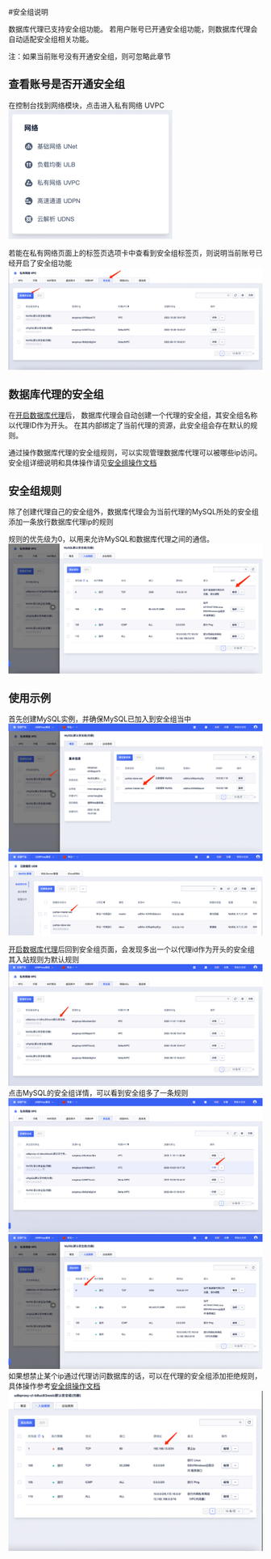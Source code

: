 #安全组说明

数据库代理已支持安全组功能。 若用户账号已开通安全组功能，则数据库代理会自动适配安全组相关功能。

注：如果当前账号没有开通安全组，则可忽略此章节

## 查看账号是否开通安全组
在控制台找到网络模块，点击进入私有网络 UVPC 
![img.png](/images/udb-proxy-secgroup2.png)

若能在私有网络页面上的标签页选项卡中查看到安全组标签页，则说明当前账号已经开启了安全组功能
![img.png](/images/udb-proxy-secgroup3.png)


## 数据库代理的安全组
在[开启数据库代理](/udb_proxy/manage/operator)后，
数据库代理会自动创建一个代理的安全组，其安全组名称以代理ID作为开头。 在其内部绑定了当前代理的资源，此安全组会存在默认的规则。

通过操作数据库代理的安全组规则，可以实现管理数据库代理可以被哪些ip访问。
安全组详细说明和具体操作请见[安全组操作文档](https://docs.ucloud.cn/vpc/introduction/secgroup)


## 安全组规则
除了创建代理自己的安全组外，数据库代理会为当前代理的MySQL所处的安全组添加一条放行数据库代理ip的规则

规则的优先级为0，以用来允许MySQL和数据库代理之间的通信。
![img.png](/images/udb-proxy-secgroup4.png)


## 使用示例

首先创建MySQL实例，并确保MySQL已加入到安全组当中
![img.png](/images/udb-proxy-secgroup5.png)
![img.png](/images/udb-proxy-secgroup6.png)

[开启数据库代理](/udb_proxy/manage/operator)后回到安全组页面，会发现多出一个以代理id作为开头的安全组
其入站规则为默认规则
![img.png](/images/udb-proxy-secgroup7.png)
点击MySQL的安全组详情，可以看到安全组多了一条规则
![img.png](/images/udb-proxy-secgroup8.png)
![img.png](/images/udb-proxy-secgroup9.png)
如果想禁止某个ip通过代理访问数据库的话，可以在代理的安全组添加拒绝规则，具体操作参考[安全组操作文档](https://docs.ucloud.cn/vpc/guide/secgroup)
![img.png](/images/udb-proxy-secgroup10.png)
